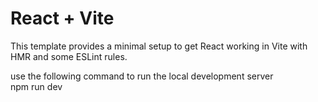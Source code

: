 # React + Vite

This template provides a minimal setup to get React working in Vite with HMR and some ESLint rules.

use the following command to run the local development server 
<br>
            npm run dev 
